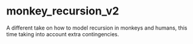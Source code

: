 # monkey_recursion_v2
A different take on how to model recursion in monkeys and humans, this time taking into account extra contingencies. 
